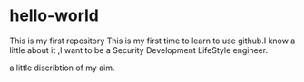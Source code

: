 # hello-world
This is my first repository
This is my first time to learn to use github.I know a little about it ,I want to be a Security Development LifeStyle engineer.

a little discribtion of my aim.
